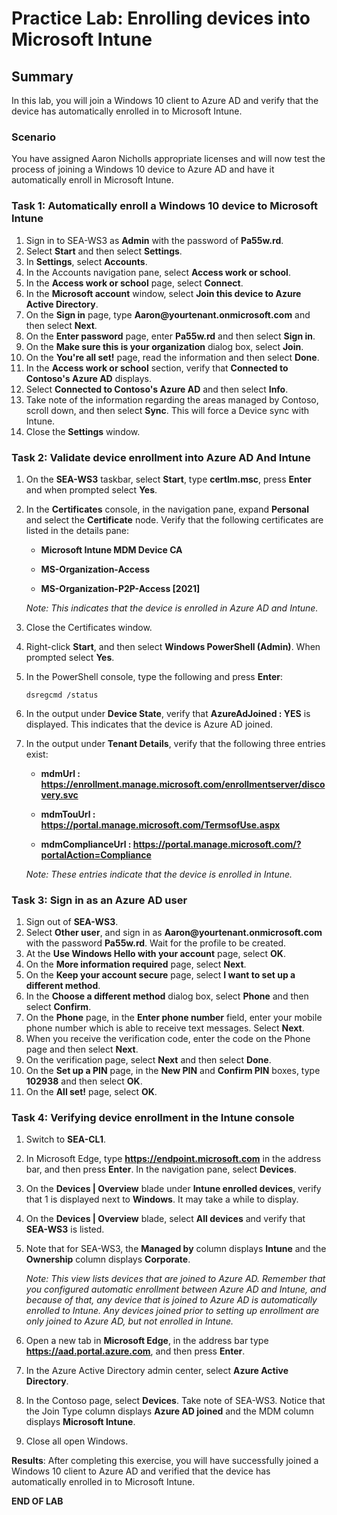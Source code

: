 # Practice Lab: Enrolling devices into Microsoft Intune

## Summary

In this lab, you will join a Windows 10 client to Azure AD and verify that the device has automatically enrolled in to Microsoft Intune.

### Scenario

You have assigned Aaron Nicholls appropriate licenses and will now test the process of joining a Windows 10 device to Azure AD and have it automatically enroll in Microsoft Intune.

### Task 1: Automatically enroll a Windows 10 device to Microsoft Intune

1. Sign in to SEA-WS3 as **Admin** with the password of **Pa55w.rd**.
2. Select **Start** and then select **Settings**.
3. In **Settings**, select **Accounts**.
4. In the Accounts navigation pane, select **Access work or school**.
5. In the **Access work or school** page, select **Connect**.
6. In the **Microsoft account** window, select **Join this device to Azure Active Directory**.
7. On the **Sign in** page, type **Aaron\@yourtenant.onmicrosoft.com** and then select **Next**.
8. On the **Enter password** page, enter **Pa55w.rd** and then select **Sign in**.
9. On the **Make sure this is your organization** dialog box, select **Join**.
10. On the **You're all set!** page, read the information and then select **Done**.
11. In the **Access work or school** section, verify that **Connected to Contoso's Azure AD** displays.
12. Select **Connected to Contoso's Azure AD** and then select **Info**.
13. Take note of the information regarding the areas managed by Contoso, scroll down, and then select **Sync**. This will force a Device sync with Intune.
14. Close the **Settings** window.

### Task 2: Validate device enrollment into Azure AD And Intune

1. On the **SEA-WS3** taskbar, select **Start**, type **certlm.msc**, press **Enter** and when prompted select **Yes**.
2. In the **Certificates** console, in the navigation pane, expand **Personal** and select the **Certificate** node. Verify that the following certificates are listed in the details pane:
    
   -   **Microsoft Intune MDM Device CA**

   -   **MS-Organization-Access**

   -   **MS-Organization-P2P-Access \[2021\]**

    _Note: This indicates that the device is enrolled in Azure AD and Intune._

3. Close the Certificates window.
4. Right-click **Start**, and then select **Windows PowerShell (Admin)**. When prompted select **Yes**. 
5. In the PowerShell console, type the following and press **Enter**: 

   ```
   dsregcmd /status
   ```

6. In the output under **Device State**, verify that **AzureAdJoined : YES** is displayed. This indicates that the device is Azure AD joined.
7. In the output under **Tenant Details**, verify that the following three entries exist:
    
   -   **mdmUrl : https://enrollment.manage.microsoft.com/enrollmentserver/discovery.svc**
    
   -   **mdmTouUrl : https://portal.manage.microsoft.com/TermsofUse.aspx**
    
   -   **mdmComplianceUrl : https://portal.manage.microsoft.com/?portalAction=Compliance**
    
   _Note: These entries indicate that the device is enrolled in Intune._


### Task 3: Sign in as an Azure AD user

1. Sign out of **SEA-WS3**.
2. Select **Other user**, and sign in as **Aaron\@yourtenant.onmicrosoft.com** with the password **Pa55w.rd**. Wait for the profile to be created.
3. At the **Use Windows Hello with your account** page, select **OK**.
4. On the **More information required** page, select **Next**.
5. On the **Keep your account secure** page, select **I want to set up a different method**.
6. In the **Choose a different method** dialog box, select **Phone** and then select **Confirm**.
7. On the **Phone** page, in the **Enter phone number** field, enter your mobile phone number which is able to receive text messages. Select **Next**.
8. When you receive the verification code, enter the code on the Phone page and then select **Next**.
9. On the verification page, select **Next** and then select **Done**.
10. On the **Set up a PIN** page, in the **New PIN** and **Confirm PIN** boxes, type **102938** and then select **OK**.
11. On the **All set!** page, select **OK**.

### Task 4: Verifying device enrollment in the Intune console

1. Switch to **SEA-CL1**. 
    
2. In Microsoft Edge, type **https://endpoint.microsoft.com** in the address bar, and then press **Enter**. In the navigation pane, select **Devices**.

3. On the **Devices | Overview** blade under **Intune enrolled devices**, verify that 1 is displayed next to **Windows**. It may take a while to display.

4. On the **Devices | Overview** blade, select **All devices** and verify that **SEA-WS3** is listed.

5. Note that for SEA-WS3, the **Managed by** column displays **Intune** and the **Ownership** column displays **Corporate**. 

   _Note: This view lists devices that are joined to Azure AD. Remember that you configured automatic enrollment between Azure AD and Intune, and because of that, any device that is joined to Azure AD is automatically enrolled to Intune. Any devices joined prior to setting up enrollment are only joined to Azure AD, but not enrolled in Intune._

6. Open a new tab in **Microsoft Edge**, in the address bar type **https://aad.portal.azure.com**, and then press **Enter**.

7. In the Azure Active Directory admin center, select **Azure Active Directory**.

8. In the Contoso page, select **Devices**. Take note of SEA-WS3. Notice that the Join Type column displays **Azure AD joined** and the MDM column displays **Microsoft Intune**.

9. Close all open Windows.

**Results**: After completing this exercise, you will have successfully joined a Windows 10 client to Azure AD and verified that the device has automatically enrolled in to Microsoft Intune.

**END OF LAB**
